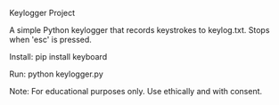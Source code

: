 Keylogger Project

A simple Python keylogger that records keystrokes to keylog.txt. Stops when 'esc' is pressed.

Install: pip install keyboard

Run: python keylogger.py

Note: For educational purposes only. Use ethically and with consent.
